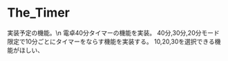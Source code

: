 # The_Timer
実装予定の機能。\n
電卓40分タイマーの機能を実装。
40分,30分,20分モード限定で10分ごとにタイマーをならす機能を実装する。
10,20,30を選択できる機能がほしい、
